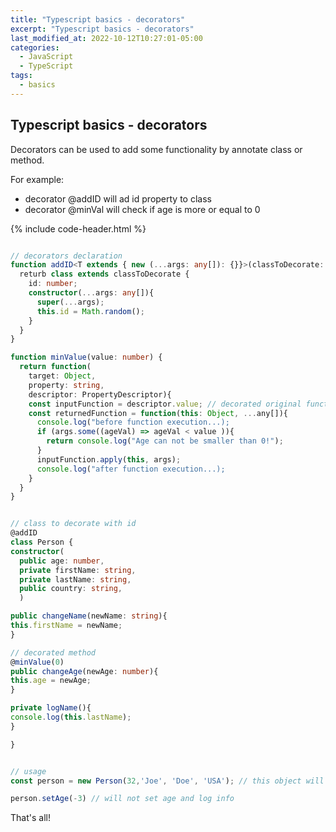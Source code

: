 ```yaml
---
title: "Typescript basics - decorators"
excerpt: "Typescript basics - decorators"
last_modified_at: 2022-10-12T10:27:01-05:00
categories:
  - JavaScript
  - TypeScript
tags: 
  - basics
---
```


<!-- short introduction -->
## Typescript basics - decorators


Decorators can be used to add some functionality by annotate class or method. 

For example:
- decorator @addID will ad id property to class
- decorator @minVal will check if age is more or equal to 0

{% include code-header.html %}
```ts

// decorators declaration
function addID<T extends { new (...args: any[]): {}}>(classToDecorate: T) {
  returb class extends classToDecorate {
    id: number;
    constructor(...args: any[]){
      super(...args);
      this.id = Math.random();
    }
  }
}

function minValue(value: number) {
  return function(    
    target: Object,
    property: string,
    descriptor: PropertyDescriptor){
    const inputFunction = descriptor.value; // decorated original function
    const returnedFunction = function(this: Object, ...any[]){
      console.log("before function execution...);
      if (args.some((ageVal) => ageVal < value )){
        return console.log("Age can not be smaller than 0!");
      }
      inputFunction.apply(this, args);
      console.log("after function execution...);
    }
  }
}


// class to decorate with id
@addID
class Person {
constructor(
  public age: number, 
  private firstName: string,  
  private lastName: string, 
  public country: string, 
  )

public changeName(newName: string){ 
this.firstName = newName;
}

// decorated method
@minValue(0)
public changeAge(newAge: number){ 
this.age = newAge;
}

private logName(){ 
console.log(this.lastName);
}

}


// usage
const person = new Person(32,'Joe', 'Doe', 'USA'); // this object will have random id added automatically by decorator

person.setAge(-3) // will not set age and log info


```


That's all!






